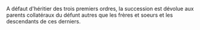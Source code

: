   
 A défaut d'héritier des trois premiers ordres, la succession est dévolue aux parents collatéraux du défunt autres que les frères et soeurs et les descendants de ces derniers.  

  
